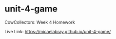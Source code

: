 # unit-4-game
CowCollectors: Week 4 Homework

Live Link: https://micaelabray.github.io/unit-4-game/
